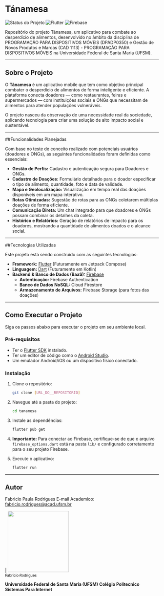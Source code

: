 # Tánamesa

![Status do Projeto](https://img.shields.io/badge/status-em%20desenvolvimento-yellow)
![Flutter](https://img.shields.io/badge/Flutter-3.x-blue?logo=flutter)
![Firebase](https://img.shields.io/badge/Firebase-BaaS-orange?logo=firebase)

Repositório do projeto Tánamesa, um aplicativo para combate ao desperdício de alimentos, desenvolvido no âmbito da disciplina de PROGRAMAÇÃO PARA DISPOSITIVOS MÓVEIS (DPADP0350) e Gestão de Novos Produtos e Marcas (CAD 1113) - PROGRAMAÇÃO PARA DISPOSITIVOS MÓVEIS na Universidade Federal de Santa Maria (UFSM).

---

## Sobre o Projeto

O **Tánamesa** é um aplicativo mobile que tem como objetivo principal combater o desperdício de alimentos de forma inteligente e eficiente. A plataforma conecta doadores — como restaurantes, feiras e supermercados — com instituições sociais e ONGs que necessitam de alimentos para atender populações vulneráveis.

O projeto nasceu da observação de uma necessidade real da sociedade, aplicando tecnologia para criar uma solução de alto impacto social e sustentável.

---

##Funcionalidades Planejadas

Com base no teste de conceito realizado com potenciais usuários (doadores e ONGs), as seguintes funcionalidades foram definidas como essenciais:

* **Gestão de Perfis:** Cadastro e autenticação segura para Doadores e ONGs.
* **Cadastro de Doações:** Formulário detalhado para o doador especificar o tipo de alimento, quantidade, foto e data de validade.
* **Mapa e Geolocalização:** Visualização em tempo real das doações disponíveis em um mapa interativo.
* **Rotas Otimizadas:** Sugestão de rotas para as ONGs coletarem múltiplas doações de forma eficiente.
* **Comunicação Direta:** Um chat integrado para que doadores e ONGs possam combinar os detalhes da coleta.
* **Histórico e Relatórios:** Geração de relatórios de impacto para os doadores, mostrando a quantidade de alimentos doados e o alcance social.


---

##Tecnologias Utilizadas

Este projeto está sendo construído com as seguintes tecnologias:

* **Framework:** [Flutter](https://flutter.dev/) (Futuramente em Jetpack Compose)
* **Linguagem:** [Dart](https://dart.dev/) (Futuramente em Kotlin)
* **Backend & Banco de Dados (BaaS):** [Firebase](https://firebase.google.com/)
    * **Autenticação:** Firebase Authentication
    * **Banco de Dados NoSQL:** Cloud Firestore
    * **Armazenamento de Arquivos:** Firebase Storage (para fotos das doações)
---

## Como Executar o Projeto

Siga os passos abaixo para executar o projeto em seu ambiente local.

### Pré-requisitos

* Ter o [Flutter SDK](https://docs.flutter.dev/get-started/install) instalado.
* Ter um editor de código como o [Android Studio](https://developer.android.com/studio).
* Um emulador Android/iOS ou um dispositivo físico conectado.

### Instalação

1.  Clone o repositório:
    ```sh
    git clone [URL_DO__REPOSITORIO]
    ```

2.  Navegue até a pasta do projeto:
    ```sh
    cd tanamesa
    ```

3.  Instale as dependências:
    ```sh
    flutter pub get
    ```
4.  **Importante:** Para conectar ao Firebase, certifique-se de que o arquivo `firebase_options.dart` está na pasta `lib/` e configurado corretamente para o seu projeto Firebase.

5.  Execute o aplicativo:
    ```sh
    flutter run
    ```

---


## Autor
Fabricio Paula Rodrigues
E-mail Academico: fabricio.rodrigues@acad.ufsm.br 

| [<img src="[[https://avatars.githubusercontent.com/u/fbcrdID?v=4]](https://avatars.githubusercontent.com/u/142154318?v=4)" width=200><br><sub>Fabricio Rodrigues</sub>](https://github.com/fbcrd)


**Universidade Federal de Santa Maria (UFSM)** **Colégio Politecnico** **Sistemas Para Internet**
